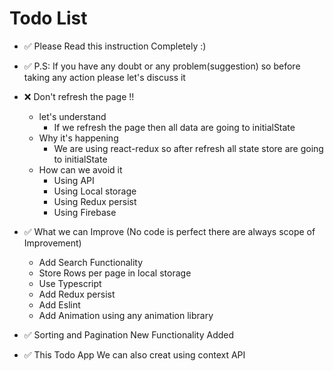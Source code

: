 # Todo List

- ✅ Please Read this instruction Completely :)

- ✅ P.S: If you have any doubt or any problem(suggestion) so before taking any action please let's discuss it

- ❌ Don't refresh the page !!

  - let's understand
    - If we refresh the page then all data are going to initialState
  - Why it's happening
    - We are using react-redux so after refresh all state store are going to initialState
  - How can we avoid it
    - Using API
    - Using Local storage
    - Using Redux persist
    - Using Firebase

- ✅ What we can Improve (No code is perfect there are always scope of Improvement)

  - Add Search Functionality
  - Store Rows per page in local storage
  - Use Typescript
  - Add Redux persist
  - Add Eslint
  - Add Animation using any animation library

- ✅ Sorting and Pagination New Functionality Added

- ✅ This Todo App We can also creat using context API
